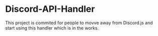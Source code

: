 # Discord-API-Handler
This project is commited for people to movve away from Discord.js and start using this handler which is in the works.
